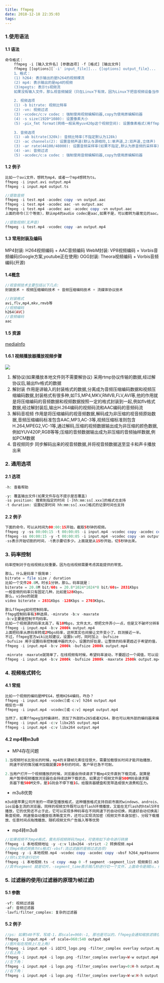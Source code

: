 ```yaml
---
title: ffmpeg
date: 2018-12-18 22:35:03
tags:
---
```

### 1.使用语法
#### 1.1 语法
```php
命令格式：
    ffmpeg -i [输入文件名] [参数选项] -f [格式] [输出文件]
    ffmpeg [[options][`-i' input_file]]... {[options] output_file}...
    1、格式：
    (1) h264: 表示输出的是h264的视频裸流
    (2) mp4: 表示输出的是mp4的视频
    (3)mpegts: 表示ts视频流
    如果没有输入文件，那么视音频捕捉（只在Linux下有效，因为Linux下把音视频设备当作文件句柄来处理）就会起作用。作为通用的规则，选项一般用于下一个特定的文件。如果你给 –b 64选项，改选会设置下一个视频速率。对于原始输入文件，格式选项可能是需要的。缺省情况下，ffmpeg试图尽可能的无损转换，采用与输入同样的音频视频参数来输出。
    
    2. 视频选项
    (1) -b bitrate: 视频比特率
    (2) -vn: 视频过滤
    (3) -vcodec/c:v codec : 强制使用视频编解码器,copy为使用原编解码器
    (4) -s size(1920*1080): 设置像素大小
    (5) -pix_fmt format(网络一般采用yuv420p这个视频空间): 设置像素格式(用ffmpeg -pix_fmts查看支持,如YUV,RGB,NV等),如果无法选择选定的像素格式，则将打印警告并选择编码器支持的最佳像素格式.
    
    3. 音频选项
    (1) -ab bitrate(320k): 音频比特率(不指定默认为128k)
    (2) -ac channels(2): 设置音频声道(默认与源相同,1:单声道,2:双声道,立体声)
    (3) -ar rate(44100/48000): 设置音频采样率(如果不指定,默认为原音频的采样率)
    (4) -an: 音频过滤
    (5) -acodec/c:a codec : 强制使用音频编解码器,copy为使用原编解码器
```
#### 1.2 例子
```php
比如一个avi文件，想转为mp4，或者一个mp4想转为ts。 
ffmpeg -i input.avi output.mp4 
ffmpeg -i input.mp4 output.ts

//提取音频
ffmpeg -i test.mp4 -acodec copy -vn output.aac 
ffmpeg -i test.mp4 -acodec aac -vn output.aac
ffmpeg -i test.mp4 -acodec aac -acodec copy -vn output.aac
上面的命令(三个等效)，默认mp4的audio codec是aac,如果不是，可以都转为最常见的aac。 

//提取视频(无声音)
ffmpeg -i test.mp4 -vcodec copy -an output.mp4


```

#### 1.3 常用封装及编码
MP4封装: H264视频编码 + AAC音频编码
WebM封装: VP8视频编码 + Vorbis音频编码(Google方案,youtube正在使用)
OGG封装: Theora视频编码 + Vorbis音频编码(开源)

#### 1.4概念
```php
//视音频技术主要包括以下几点:
封装技术 + 视频压缩编码技术 + 音频压缩编码技术 + 流媒体协议技术

//封装格式
avi,flv,mp4,mkv,rmvb等
//视频编码
h264(AVC)
//音频编码
aac
```

#### 1.5 资源
[mediaInfo](https://mediaarea.net/en/MediaInfo/Download/Windows)

#### 1.6.1 视频播放器播放视频步骤
![](https://img-blog.csdn.net/20140201120523046?watermark/2/text/aHR0cDovL2Jsb2cuY3Nkbi5uZXQvbGVpeGlhb2h1YTEwMjA=/font/5a6L5L2T/fontsize/400/fill/I0JBQkFCMA==/dissolve/70/gravity/SouthEast)
1. 解协议(如果播放本地文件则不需要解协议)
采用rtmp协议传输的数据,经过解协议后,输出flv格式的数据
2. 解封装
作用是讲输入的封装格式的数据,分离成为音频压缩编码数据和视频压缩编码数据,封装格式有很多种,如TS,MP4,MKV,RMVB,FLV,AVI等,他的作用就是将压缩编码的音频数据和视频数据按照一定的格式封装到一起,例如flv格式数据,经过解封装后,输出H.264编码的视频码流和AAC编码的音频码流
3. 解码音视频
作用是将压缩编码的视音频数据,解码成为非压缩的视音频原始数据,音频压缩编码标准包含AAC,MP3,AC-3等,视频压缩标准则包含H.264,MPEG2,VC-1等,通过解码,压缩的视频数据输出成为非压缩的颜色数据,例如YUV420P,RGB等等;压缩的音频数据输出成为非压缩的音频抽样数据,例如PCM数据
4. 音视频同步
同步解码出来的视音频数据,并将视音频数据送至显卡和声卡播放出来

### 2. 通用选项
#### 2.1 选项
```php
-h: 查看帮助

-y: 覆盖输出文件(如果文件存在不提示是否覆盖)
-ss position: 搜索到指定的时间 [-]hh:mm:ss[.xxx]的格式也支持
-t duration: 设置纪录时间 hh:mm:ss[.xxx]格式的记录时间也支持
```
#### 2.2 例子
```php
下面的命令，可以从时间为00:00:15开始，截取5秒钟的视频。 
ffmpeg -y -ss 00:00:15 -t 00:00:05 -i input.mp4 -vcodec copy -acodec copy output.mp4 
ffmpeg -ss 00:00:15 -y -t 00:00:05 -i input.mp4 -vcodec copy -an output.mp4 //忽略音频
-ss表示开始切割的时间，-t表示要切多少。上面就是从15秒开始，切5秒钟出来。
```

### 3. 码率控制
```php
码率控制对于在线视频比较重要。因为在线视频需要考虑其能提供的带宽。

那么，什么是码率？很简单： 
bitrate = file size / duration 
比如一个文件20.8M，时长1分钟，那么，码率就是： 
biterate = 20.8M bit/60s = 20.8*1024*1024*8 bit/60s= 2831Kbps 
一般音频的码率只有固定几种，比如是128Kbps， 
那么，video的就是 
video biterate = 2831Kbps -128Kbps = 2703Kbps。

那么ffmpeg如何控制码率。 
ffmpg控制码率有3种选择，-minrate -b:v -maxrate 
-b:v主要是控制平均码率。 
比如一个视频源的码率太高了，有10Mbps，文件太大，想把文件弄小一点，但是又不破坏分辨率。 
ffmpeg -i input.mp4 -b:v 2000k output.mp4 
上面把码率从原码率转成2Mbps码率，这样其实也间接让文件变小了。目测接近一半。 
不过，ffmpeg官方wiki比较建议，设置b:v时，同时加上 -bufsize 
-bufsize 用于设置码率控制缓冲器的大小，设置的好处是，让整体的码率更趋近于希望的值，减少波动。（简单来说，比如1 2的平均值是1.5， 1.49 1.51 也是1.5, 当然是第二种比较好） 
ffmpeg -i input.mp4 -b:v 2000k -bufsize 2000k output.mp4

-minrate -maxrate就简单了，在线视频有时候，希望码率波动，不要超过一个阈值，可以设置maxrate。 
ffmpeg -i input.mp4 -b:v 2000k -bufsize 2000k -maxrate 2500k output.mp4
```

### 4. 视频格式转化
#### 4.1 常规
```php
比如一个视频的编码是MPEG4，想用H264编码，咋办？ 
ffmpeg -i input.mp4 -vcodec[或-c:v] h264 output.mp4 
相反也一样 
ffmpeg -i input.mp4 -vcodec[或-c:v] mpeg4 output.mp4

当然了，如果ffmpeg当时编译时，添加了外部的x265或者X264，那也可以用外部的编码器来编码。（不知道什么是X265，可以 Google一下，简单的说，就是她不包含在ffmpeg的源码里，是独立的一个开源代码，用于编码HEVC，ffmpeg编码时可以调用它。当然 了，ffmpeg自己也有编码器） 
ffmpeg -i input.mp4 -c:v libx265 output.mp4 
ffmpeg -i input.mp4 -c:v libx264 output.mp4
```

#### 4.2 mp4转m3u8
- MP4存在问题
```php
1.当视频时长比较长的时候，mp4的关键帧元素往往很大，需要加载很长时间才能开始播放，
  网速不好的情况缓冲加载就要20多秒的时间，客户早已急不可耐。
    
2.当用户打开一个视频播放的时候，浏览器会持续请求下载mp4文件直到下载完成，就算是
  用户暂停视频播放浏览器也会持续这种下载状态，如果这个视频文件是500M则会请求服
  务器下载500M文件，是1G则会不停下载1G，给服务器硬盘和宽带造成很大浪费和压力。

```
- m3u8优势
```php
m3u8是苹果公司开发的一项新型播放格式，这种播放格式支持目前市面的windows、androis、
ios设备主流的浏览器，同样的视频文件既可以在flash环境播放，又能在无flash的html5环境
播放，它的优势还不止于此，它可以实现多种码率在不同网速下的自动切换，网速好自动切换高清
晰度视频，网速慢自动播放低清晰度文件，还可以实现流加密（视频文件本身加密）、分段下载播
放、任意时间点拖拽播放、随机视频文件广告插入等等优势
```
- mp4转m3u8
```php
//如果视频不为mp4格式，需先将视频转码为mp4，可使用如下命令进行转换
ffmpeg -i 本地视频地址 -y -c:v libx264 -strict -2 转换视频.mp4
//将mp4格式转换为ts格式(-vbsf:流过滤器的音频过滤选项)
ffmpeg -y -i 本地视频.mp4 -vcodec copy -acodec copy -vbsf h264_mp4toannexb 转换视频.ts
//将ts文件进行切片
ffmpeg -i 本地视频.ts -c copy -map 0 -f segment -segment_list 视频索引.m3u8 -segment_time 5 前缀-%03d.ts
//其中segment 就是切片，-segment_time表示隔几秒进行切一个文件，上面命令是隔5s，你也可以调整成更大的参数。
```

### 5. 过滤器的使用(过滤器的原理为帧过滤)
#### 5.1 参数
```php
-vf: 视频过滤器
-af: 音频过滤器
-lavfi/filter_complex: 复杂的过滤器
```

#### 5.2 例子
```php
//ps: 如果540不写，写成-1，即scale=960:-1, 那也是可以的，ffmpeg会通知缩放滤镜在输出时保持原始的宽高比
ffmpeg -i input.mp4 -vf scale=960:540 output.mp4 
//图片贴在视频上(左上角)
ffmpeg -i input.mp4 -i iQIYI_logo.png -filter_complex overlay output.mp4
//右上角： 
ffmpeg -i input.mp4 -i logo.png -filter_complex overlay=W-w output.mp4 
//左下角： 
ffmpeg -i input.mp4 -i logo.png -filter_complex overlay=0:H-h output.mp4 
//右下角： 
ffmpeg -i input.mp4 -i logo.png -filter_complex overlay=W-w:H-h output.mp4
```


